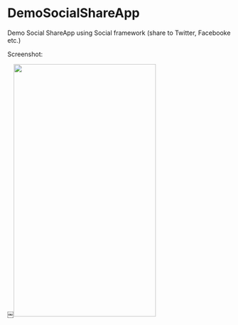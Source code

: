 # DemoSocialShareApp

Demo Social ShareApp using Social framework (share to Twitter, Facebooke etc.)

Screenshot:

￼<img src="https://cloud.githubusercontent.com/assets/13893190/20380438/1f36ad0a-acb3-11e6-9c0a-0044687bb66d.PNG" height="568" width="320">

